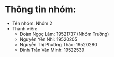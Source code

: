 # Thông tin nhóm: 
+ Tên nhóm: Nhóm 2
+ Thành viên:
  - Đoàn Ngọc Lãm: 19521737 (Nhóm Trưởng)
  - Nguyễn Yến Nhi: 19520205
  - Nguyễn Thị Phương Thảo: 19520280
  - Đinh Trần Văn Minh: 19522539

